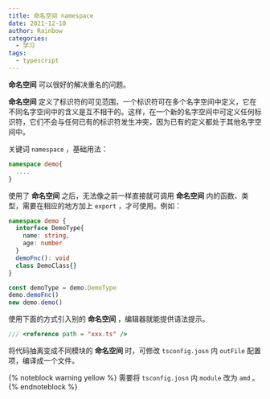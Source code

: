 ```yaml
---
title: 命名空间 namespace
date: 2021-12-10
author: Rainbow
categories:
  - 学习
tags:
  - typescript
---
```


**命名空间** 可以很好的解决重名的问题。

**命名空间** 定义了标识符的可见范围，一个标识符可在多个名字空间中定义，它在不同名字空间中的含义是互不相干的。这样，在一个新的名字空间中可定义任何标识符，它们不会与任何已有的标识符发生冲突，因为已有的定义都处于其他名字空间中。

关键词 `namespace` ，基础用法：

```typescript
namespace demo{
  ....
}
```

使用了 **命名空间** 之后，无法像之前一样直接就可调用 **命名空间** 内的函数、类型，需要在相应的地方加上 `export` ，才可使用。例如：

```typescript
namespace demo {
  interface DemoType{
    name: string,
    age: number
  }
  demoFnc(): void
  class DemoClass{}
}

const demoType = demo.DemoType
demo.demoFnc()
new demo.demo()
```

使用下面的方式引入别的 **命名空间** ，编辑器就能提供语法提示。

```typescript
/// <reference path = "xxx.ts" />
```

将代码抽离变成不同模块的 **命名空间** 时，可修改 `tsconfig.josn` 内 `outFile` 配置项，编译成一个文件。

{% noteblock warning yellow %}
需要将  `tsconfig.josn` 内 `module` 改为 `amd` 。
{% endnoteblock %}



